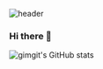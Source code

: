 ![header](https://capsule-render.vercel.app/api?type=waving&color=auto&height=150&section=header&text=一切唯心造&fontSize=90&)

### Hi there 👋
![gimgit's GitHub stats](https://github-readme-stats.vercel.app/api?username=gimgit&show_icons=true&theme=radical)



<!--
**gimgit/gimgit** is a ✨ _special_ ✨ repository because its `README.md` (this file) appears on your GitHub profile.

Here are some ideas to get you started:

- 🔭 I’m currently working on ...
- 🌱 I’m currently learning ...
- 👯 I’m looking to collaborate on ...
- 🤔 I’m looking for help with ...
- 💬 Ask me about ...
- 📫 How to reach me: ...
- 😄 Pronouns: ...
- ⚡ Fun fact: ...
-->
